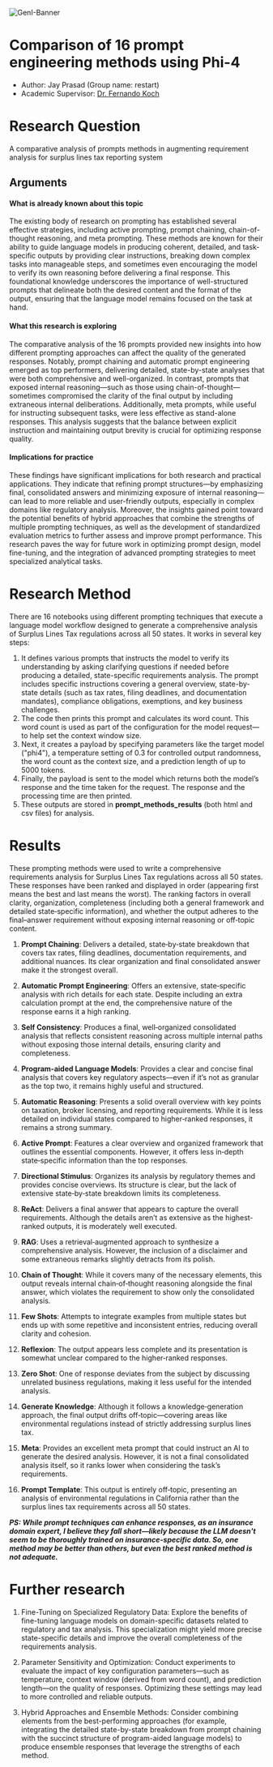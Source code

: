 ![GenI-Banner](https://github.com/genilab-fau/genial-fau.github.io/blob/8f1a2d3523f879e1082918c7bba19553cb6e7212/images/geni-lab-banner.png?raw=true)

# Comparison of 16 prompt engineering methods using Phi-4

* Author: Jay Prasad (Group name: restart)
* Academic Supervisor: [Dr. Fernando Koch](http://www.fernandokoch.me)

  
# Research Question 

A comparative analysis of prompts methods in augmenting requirement analysis for surplus lines tax reporting system


## Arguments

#### What is already known about this topic

The existing body of research on prompting has established several effective strategies, including active prompting, prompt chaining, chain-of-thought reasoning, and meta prompting. These methods are known for their ability to guide language models in producing coherent, detailed, and task-specific outputs by providing clear instructions, breaking down complex tasks into manageable steps, and sometimes even encouraging the model to verify its own reasoning before delivering a final response. This foundational knowledge underscores the importance of well-structured prompts that delineate both the desired content and the format of the output, ensuring that the language model remains focused on the task at hand.

#### What this research is exploring

The comparative analysis of the 16 prompts provided new insights into how different prompting approaches can affect the quality of the generated responses. Notably, prompt chaining and automatic prompt engineering emerged as top performers, delivering detailed, state-by-state analyses that were both comprehensive and well-organized. In contrast, prompts that exposed internal reasoning—such as those using chain-of-thought—sometimes compromised the clarity of the final output by including extraneous internal deliberations. Additionally, meta prompts, while useful for instructing subsequent tasks, were less effective as stand-alone responses. This analysis suggests that the balance between explicit instruction and maintaining output brevity is crucial for optimizing response quality.

#### Implications for practice

These findings have significant implications for both research and practical applications. They indicate that refining prompt structures—by emphasizing final, consolidated answers and minimizing exposure of internal reasoning—can lead to more reliable and user-friendly outputs, especially in complex domains like regulatory analysis. Moreover, the insights gained point toward the potential benefits of hybrid approaches that combine the strengths of multiple prompting techniques, as well as the development of standardized evaluation metrics to further assess and improve prompt performance. This research paves the way for future work in optimizing prompt design, model fine-tuning, and the integration of advanced prompting strategies to meet specialized analytical tasks.

# Research Method

There are 16 notebooks using different prompting techniques that execute a language model workflow designed to generate a comprehensive analysis of Surplus Lines Tax regulations across all 50 states. It works in several key steps:
1.	It defines various prompts that instructs the model to verify its understanding by asking clarifying questions if needed before producing a detailed, state-specific requirements analysis. The prompt includes specific instructions covering a general overview, state-by-state details (such as tax rates, filing deadlines, and documentation mandates), compliance obligations, exemptions, and key business challenges.
2.	The code then prints this prompt and calculates its word count. This word count is used as part of the configuration for the model request— to help set the context window size.
3.	Next, it creates a payload by specifying parameters like the target model ("phi4"), a temperature setting of 0.3 for controlled output randomness, the word count as the context size, and a prediction length of up to 5000 tokens.
4.	Finally, the payload is sent to the model which returns both the model’s response and the time taken for the request. The response and the processing time are then printed.
5.	These outputs are stored in **prompt_methods_results** (both html and csv files) for analysis.


# Results

These prompting methods were used to write a comprehensive requirements analysis for Surplus Lines Tax regulations across all 50 states. These responses have been ranked and displayed in order (appearing first means the best and last means the worst). The ranking factors in overall clarity, organization, completeness (including both a general framework and detailed state‐specific information), and whether the output adheres to the final–answer requirement without exposing internal reasoning or off‐topic content. 

1. **Prompt Chaining**: Delivers a detailed, state‑by‑state breakdown that covers tax rates, filing deadlines, documentation requirements, and additional nuances. Its clear organization and final consolidated answer make it the strongest overall.

2. **Automatic Prompt Engineering**: Offers an extensive, state‑specific analysis with rich details for each state. Despite including an extra calculation prompt at the end, the comprehensive nature of the response earns it a high ranking.

3. **Self Consistency**: Produces a final, well‐organized consolidated analysis that reflects consistent reasoning across multiple internal paths without exposing those internal details, ensuring clarity and completeness.

4. **Program‑aided Language Models**: Provides a clear and concise final analysis that covers key regulatory aspects—even if it’s not as granular as the top two, it remains highly useful and structured.

5. **Automatic Reasoning**: Presents a solid overall overview with key points on taxation, broker licensing, and reporting requirements. While it is less detailed on individual states compared to higher‐ranked responses, it remains a strong summary.

6. **Active Prompt**: Features a clear overview and organized framework that outlines the essential components. However, it offers less in‑depth state‑specific information than the top responses.

7. **Directional Stimulus**: Organizes its analysis by regulatory themes and provides concise overviews. Its structure is clear, but the lack of extensive state‑by‑state breakdown limits its completeness.

8. **ReAct**: Delivers a final answer that appears to capture the overall requirements. Although the details aren’t as extensive as the highest‐ranked outputs, it is moderately well executed.

9. **RAG**: Uses a retrieval‑augmented approach to synthesize a comprehensive analysis. However, the inclusion of a disclaimer and some extraneous remarks slightly detracts from its polish.

10. **Chain of Thought**: While it covers many of the necessary elements, this output reveals internal chain‑of‑thought reasoning alongside the final answer, which violates the requirement to show only the consolidated analysis.

11. **Few Shots**: Attempts to integrate examples from multiple states but ends up with some repetitive and inconsistent entries, reducing overall clarity and cohesion.

12. **Reflexion**: The output appears less complete and its presentation is somewhat unclear compared to the higher‑ranked responses.

13. **Zero Shot**: One of response deviates from the subject by discussing unrelated business regulations, making it less useful for the intended analysis.

14. **Generate Knowledge**: Although it follows a knowledge‐generation approach, the final output drifts off‑topic—covering areas like environmental regulations instead of strictly addressing surplus lines tax.

15. **Meta**: Provides an excellent meta prompt that could instruct an AI to generate the desired analysis. However, it is not a final consolidated analysis itself, so it ranks lower when considering the task’s requirements.

16. **Prompt Template**: This output is entirely off‑topic, presenting an analysis of environmental regulations in California rather than the surplus lines tax requirements across all 50 states.

**_**PS**: While prompt techniques can enhance responses, as an insurance domain expert, I believe they fall short—likely because the LLM doesn't seem to be thoroughly trained on insurance-specific data. So, one method may be better than others, but even the best ranked method is not adequate._**

# Further research

1.	Fine-Tuning on Specialized Regulatory Data: Explore the benefits of fine-tuning language models on domain-specific datasets related to regulatory and tax analysis. This specialization might yield more precise state-specific details and improve the overall completeness of the requirements analysis.

2.	Parameter Sensitivity and Optimization: Conduct experiments to evaluate the impact of key configuration parameters—such as temperature, context window (derived from word count), and prediction length—on the quality of responses. Optimizing these settings may lead to more controlled and reliable outputs.

3.	Hybrid Approaches and Ensemble Methods: Consider combining elements from the best-performing approaches (for example, integrating the detailed state-by-state breakdown from prompt chaining with the succinct structure of program-aided language models) to produce ensemble responses that leverage the strengths of each method.
